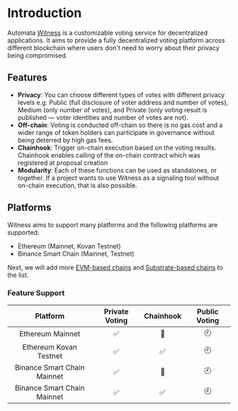 # Introduction

Automata [Witness](https://witness.ata.network) is a customizable voting service for decentralized applications. It aims to provide a fully decentralized voting platform across different blockchain where users don't need to worry about their privacy being compromised.

## Features

* **Privacy**: You can choose different types of votes with different privacy levels e.g. Public (full disclosure of voter address and number of votes), Medium (only number of votes), and Private (only voting result is published — voter identities and number of votes are not).
* **Off-chain**: Voting is conducted off-chain so there is no gas cost and a wider range of token holders can participate in governance without being deterred by high gas fees.
* **Chainhook**: Trigger on-chain execution based on the voting results. Chainhook enables calling of the on-chain contract which was registered at proposal creation
* **Modularity**: Each of these functions can be used as standalones, or together. If a project wants to use Witness as a signaling tool without on-chain execution, that is also possible.

## Platforms

Witness aims to support many platforms and the following platforms are supported:

* Ethereum (Mainnet, Kovan Testnet)
* Binance Smart Chain (Mainnet, Testnet)

Next, we will add more [EVM-based chains][evm-chains] and [Substrate-based chains][substrate-chains] to the list.

### Feature Support

|          Platform           |   Private Voting   |     Chainhook      | Public Voting |
|:---------------------------:|:------------------:|:------------------:|:-------------:|
|      Ethereum Mainnet       | :white_check_mark: |   :construction:   |   :clock9:    |
|   Ethereum Kovan Testnet    | :white_check_mark: | :white_check_mark: |   :clock9:    |
| Binance Smart Chain Mainnet | :white_check_mark: |   :construction:   |   :clock9:    |
| Binance Smart Chain Mainnet | :white_check_mark: | :white_check_mark: |   :clock9:    |

[evm-chains]: https://chainlist.org/
[substrate-chains]: https://polkaproject.com/#/projects?cateID=1&tagID=0
